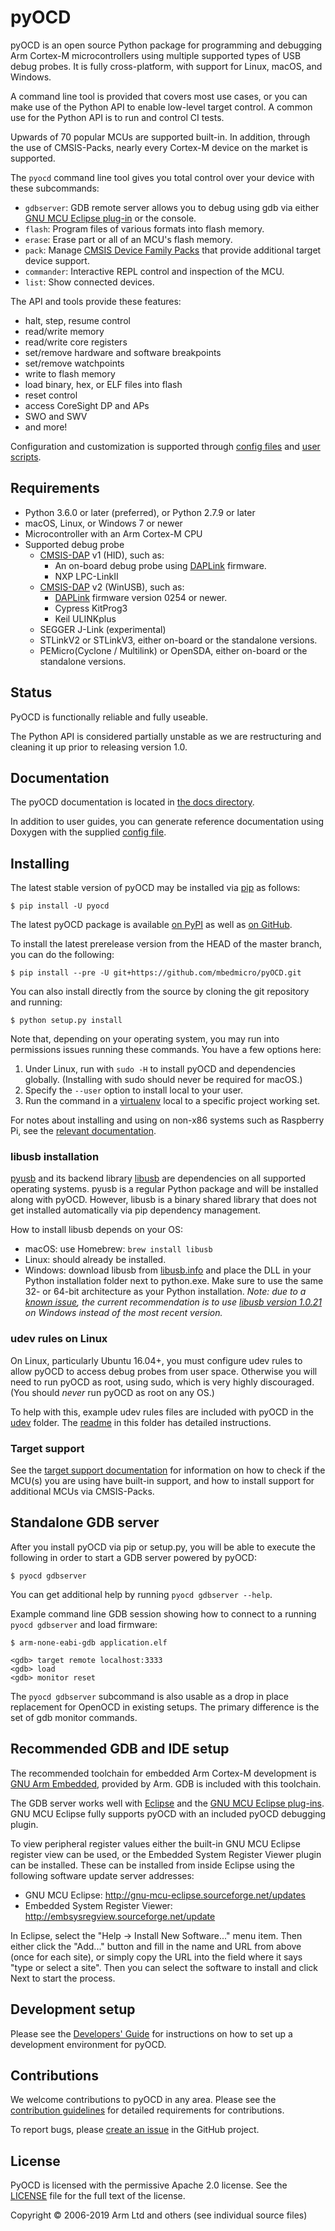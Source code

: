 pyOCD
=====

pyOCD is an open source Python package for programming and debugging Arm Cortex-M microcontrollers
using multiple supported types of USB debug probes. It is fully cross-platform, with support for
Linux, macOS, and Windows.

A command line tool is provided that covers most use cases, or you can make use of the Python
API to enable low-level target control. A common use for the Python API is to run and control CI
tests.

Upwards of 70 popular MCUs are supported built-in. In addition, through the use of CMSIS-Packs,
nearly every Cortex-M device on the market is supported.

The `pyocd` command line tool gives you total control over your device with these subcommands:

- `gdbserver`: GDB remote server allows you to debug using gdb via either
    [GNU MCU Eclipse plug-in](https://gnu-mcu-eclipse.github.io/) or the console.
- `flash`: Program files of various formats into flash memory.
- `erase`: Erase part or all of an MCU's flash memory.
- `pack`: Manage [CMSIS Device Family Packs](http://arm-software.github.io/CMSIS_5/Pack/html/index.html)
    that provide additional target device support.
- `commander`: Interactive REPL control and inspection of the MCU.
- `list`: Show connected devices.

The API and tools provide these features:

-  halt, step, resume control
-  read/write memory
-  read/write core registers
-  set/remove hardware and software breakpoints
-  set/remove watchpoints
-  write to flash memory
-  load binary, hex, or ELF files into flash
-  reset control
-  access CoreSight DP and APs
-  SWO and SWV
-  and more!

Configuration and customization is supported through [config files](docs/configuration.md) and
[user scripts](docs/user_scripts.md).


Requirements
------------

- Python 3.6.0 or later (preferred), or Python 2.7.9 or later
- macOS, Linux, or Windows 7 or newer
- Microcontroller with an Arm Cortex-M CPU
- Supported debug probe
  - [CMSIS-DAP](http://www.keil.com/pack/doc/CMSIS/DAP/html/index.html) v1 (HID),
    such as:
    - An on-board debug probe using [DAPLink](https://os.mbed.com/handbook/DAPLink) firmware.
    - NXP LPC-LinkII
  - [CMSIS-DAP](http://www.keil.com/pack/doc/CMSIS/DAP/html/index.html) v2 (WinUSB),
    such as:
    - [DAPLink](https://os.mbed.com/handbook/DAPLink) firmware version 0254 or newer.
    - Cypress KitProg3
    - Keil ULINKplus
  - SEGGER J-Link (experimental)
  - STLinkV2 or STLinkV3, either on-board or the standalone versions.
  - PEMicro(Cyclone / Multilink) or OpenSDA, either on-board or the standalone versions.


Status
------

PyOCD is functionally reliable and fully useable.

The Python API is considered partially unstable as we are restructuring and cleaning it up prior to
releasing version 1.0.


Documentation
-------------

The pyOCD documentation is located in [the docs directory](docs/).

In addition to user guides, you can generate reference documentation using Doxygen with the
supplied [config file](docs/Doxyfile).


Installing
----------

The latest stable version of pyOCD may be installed via [pip](https://pip.pypa.io/en/stable/index.html)
as follows:

```
$ pip install -U pyocd
```

The latest pyOCD package is available [on PyPI](https://pypi.python.org/pypi/pyOCD/) as well as
[on GitHub](https://github.com/mbedmicro/pyOCD/releases).

To install the latest prerelease version from the HEAD of the master branch, you can do
the following:

```
$ pip install --pre -U git+https://github.com/mbedmicro/pyOCD.git
```

You can also install directly from the source by cloning the git repository and running:

```
$ python setup.py install
```

Note that, depending on your operating system, you may run into permissions issues running these commands.
You have a few options here:

1. Under Linux, run with `sudo -H` to install pyOCD and dependencies globally. (Installing with sudo
   should never be required for macOS.)
2. Specify the `--user` option to install local to your user.
3. Run the command in a [virtualenv](https://virtualenv.pypa.io/en/latest/)
   local to a specific project working set.

For notes about installing and using on non-x86 systems such as Raspberry Pi, see the
[relevant documentation](docs/installing_on_non_x86.md).

### libusb installation

[pyusb](https://github.com/pyusb/pyusb) and its backend library [libusb](https://libusb.info/) are
dependencies on all supported operating systems. pyusb is a regular Python package and will be
installed along with pyOCD. However, libusb is a binary shared library that does not get installed
automatically via pip dependency management.

How to install libusb depends on your OS:

- macOS: use Homebrew: `brew install libusb`
- Linux: should already be installed.
- Windows: download libusb from [libusb.info](https://libusb.info/) and place the DLL in your Python
  installation folder next to python.exe. Make sure to use the same 32- or 64-bit architecture as
  your Python installation. *Note: due to a
  [known issue](https://github.com/mbedmicro/pyOCD/issues/684), the current recommendation is to use
  [libusb version 1.0.21](https://github.com/libusb/libusb/releases/tag/v1.0.21) on Windows instead
  of the most recent version.*

### udev rules on Linux

On Linux, particularly Ubuntu 16.04+, you must configure udev rules to allow pyOCD to access debug
probes from user space. Otherwise you will need to run pyOCD as root, using sudo, which is very
highly discouraged. (You should _never_ run pyOCD as root on any OS.)

To help with this, example udev rules files are included with pyOCD in the
[udev](https://github.com/mbedmicro/pyOCD/tree/master/udev) folder. The
[readme](https://github.com/mbedmicro/pyOCD/tree/master/udev/README.md) in this folder has detailed
instructions.

### Target support

See the [target support documentation](docs/target_support.md) for information on how to check if
the MCU(s) you are using have built-in support, and how to install support for additional MCUs via
CMSIS-Packs.


Standalone GDB server
---------------------

After you install pyOCD via pip or setup.py, you will be able to execute the following in order to
start a GDB server powered by pyOCD:

```
$ pyocd gdbserver
```

You can get additional help by running ``pyocd gdbserver --help``.

Example command line GDB session showing how to connect to a running `pyocd gdbserver` and load
firmware:

```
$ arm-none-eabi-gdb application.elf

<gdb> target remote localhost:3333
<gdb> load
<gdb> monitor reset
```

The `pyocd gdbserver` subcommand is also usable as a drop in place replacement for OpenOCD in
existing setups. The primary difference is the set of gdb monitor commands.


Recommended GDB and IDE setup
-----------------------------

The recommended toolchain for embedded Arm Cortex-M development is [GNU Arm
Embedded](https://developer.arm.com/tools-and-software/open-source-software/gnu-toolchain/gnu-rm),
provided by Arm. GDB is included with this toolchain.

The GDB server works well with [Eclipse](https://www.eclipse.org/) and the [GNU MCU Eclipse
plug-ins](https://gnu-mcu-eclipse.github.io/). GNU MCU Eclipse fully supports pyOCD with an included
pyOCD debugging plugin.

To view peripheral register values either the built-in GNU MCU Eclipse register view can be used, or
the Embedded System Register Viewer plugin can be installed. These can be installed from inside
Eclipse using the following software update server addresses:

- GNU MCU Eclipse: http://gnu-mcu-eclipse.sourceforge.net/updates
- Embedded System Register Viewer: http://embsysregview.sourceforge.net/update

In Eclipse, select the "Help -> Install New Software..." menu item. Then either click the "Add..."
button and fill in the name and URL from above (once for each site), or simply copy the URL into the
field where it says "type or select a site". Then you can select the software to install and click
Next to start the process.


Development setup
-----------------

Please see the [Developers' Guide](docs/developers_guide.md) for instructions on how to set up a
development environment for pyOCD.


Contributions
-------------

We welcome contributions to pyOCD in any area. Please see the [contribution
guidelines](CONTRIBUTING.md) for detailed requirements for contributions.

To report bugs, please [create an issue](https://github.com/mbedmicro/pyOCD/issues/new) in the
GitHub project.


License
-------

PyOCD is licensed with the permissive Apache 2.0 license. See the [LICENSE](LICENSE) file for the
full text of the license.

Copyright © 2006-2019 Arm Ltd and others (see individual source files)
